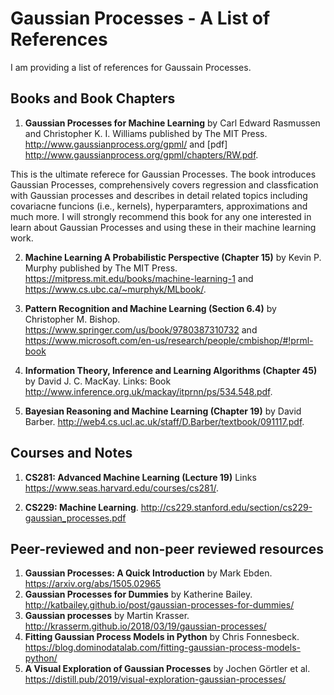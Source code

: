 # Gaussian Processes - A List of References
I am providing a list of references for Gaussain Processes.

## Books and Book Chapters
1.  **Gaussian Processes for Machine Learning** by Carl Edward Rasmussen and Christopher K. I. Williams published by The MIT Press. http://www.gaussianprocess.org/gpml/ and [pdf] http://www.gaussianprocess.org/gpml/chapters/RW.pdf.

This is the ultimate referece for Gaussian Processes. The book introduces Gaussian Processes, comprehensively covers regression and classfication with Gaussian processes and describes in detail related topics including covariacne funcions (i.e., kernels), hyperparamters, approximations and much more. I will strongly recommend this book for any one interested in learn about Gaussian Processes and using these in their machine learning work.


2.  **Machine Learning A Probabilistic Perspective (Chapter 15)** by Kevin P. Murphy published by The MIT Press. https://mitpress.mit.edu/books/machine-learning-1 and https://www.cs.ubc.ca/~murphyk/MLbook/.

3. **Pattern Recognition and Machine Learning (Section 6.4)** by Christopher M. Bishop. https://www.springer.com/us/book/9780387310732 and https://www.microsoft.com/en-us/research/people/cmbishop/#!prml-book

4.  **Information Theory, Inference and Learning Algorithms (Chapter 45)** by David J. C. MacKay. Links: Book http://www.inference.org.uk/mackay/itprnn/ps/534.548.pdf.

5.  **Bayesian Reasoning and Machine Learning (Chapter 19)** by David Barber. http://web4.cs.ucl.ac.uk/staff/D.Barber/textbook/091117.pdf.

## Courses and Notes
1.  **CS281: Advanced Machine Learning (Lecture 19)** Links https://www.seas.harvard.edu/courses/cs281/.

2.  **CS229: Machine Learning**. http://cs229.stanford.edu/section/cs229-gaussian_processes.pdf


## Peer-reviewed and non-peer reviewed resources
1.  **Gaussian Processes: A Quick Introduction** by Mark Ebden. https://arxiv.org/abs/1505.02965
2.  **Gaussian Processes for Dummies** by Katherine Bailey. http://katbailey.github.io/post/gaussian-processes-for-dummies/
3.  **Gaussian processes** by Martin Krasser. http://krasserm.github.io/2018/03/19/gaussian-processes/
4.  **Fitting Gaussian Process Models in Python** by Chris Fonnesbeck. https://blog.dominodatalab.com/fitting-gaussian-process-models-python/
5.  **A Visual Exploration of Gaussian Processes** by Jochen Görtler et al. https://distill.pub/2019/visual-exploration-gaussian-processes/
